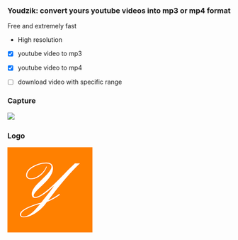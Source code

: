 ### Youdzik: convert yours youtube videos into mp3 or mp4 format
Free and extremely fast

- High resolution
- [x] youtube video to mp3
- [x] youtube video to mp4

- [ ] download video with specific range

### Capture
![](https://i.ibb.co/vXksrnB/youdzik.png)

### Logo
![](public/logo192.png)